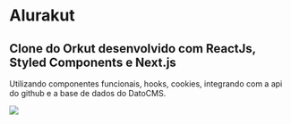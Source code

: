 <h1>Alurakut</h1>
<h2>Clone do Orkut desenvolvido com ReactJs, Styled Components e Next.js</h2>
<p>Utilizando componentes funcionais, hooks, cookies, integrando com a api do github e a base de dados do DatoCMS.</p>

<img src='https://res.cloudinary.com/dzugtpcap/image/upload/v1638558989/my-projects/alurakut_swnqc3.png'/>
